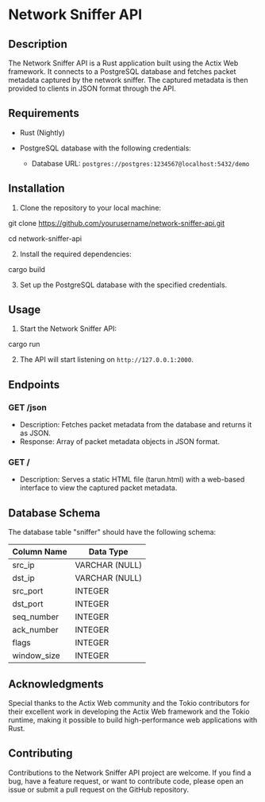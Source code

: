 # Network Sniffer API

## Description

The Network Sniffer API is a Rust application built using the Actix Web framework. It connects to a PostgreSQL database and fetches packet metadata captured by the network sniffer. The captured metadata is then provided to clients in JSON format through the API.

## Requirements

- Rust (Nightly)
- PostgreSQL database with the following credentials:

  - Database URL: `postgres://postgres:1234567@localhost:5432/demo`

## Installation

1. Clone the repository to your local machine:

git clone https://github.com/yourusername/network-sniffer-api.git

cd network-sniffer-api


2. Install the required dependencies:

cargo build

3. Set up the PostgreSQL database with the specified credentials.

## Usage

1. Start the Network Sniffer API:

cargo run


2. The API will start listening on `http://127.0.0.1:2000`.

## Endpoints

### GET /json

- Description: Fetches packet metadata from the database and returns it as JSON.
- Response: Array of packet metadata objects in JSON format.

### GET /

- Description: Serves a static HTML file (tarun.html) with a web-based interface to view the captured packet metadata.

## Database Schema

The database table "sniffer" should have the following schema:

| Column Name  | Data Type       |
|--------------|-----------------|
| src_ip       | VARCHAR (NULL)  |
| dst_ip       | VARCHAR (NULL)  |
| src_port     | INTEGER         |
| dst_port     | INTEGER         |
| seq_number   | INTEGER         |
| ack_number   | INTEGER         |
| flags        | INTEGER         |
| window_size  | INTEGER         |

## Acknowledgments

Special thanks to the Actix Web community and the Tokio contributors for their excellent work in developing the Actix Web framework and the Tokio runtime, making it possible to build high-performance web applications with Rust.

## Contributing

Contributions to the Network Sniffer API project are welcome. If you find a bug, have a feature request, or want to contribute code, please open an issue or submit a pull request on the GitHub repository.




